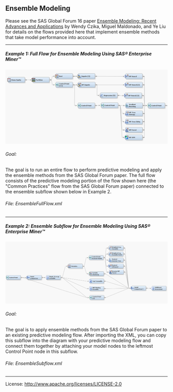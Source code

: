## Ensemble Modeling
Please see the SAS Global Forum 16 paper [Ensemble Modeling: Recent Advances and Applications](http://support.sas.com/resources/papers/proceedings16/SAS3120-2016.pdf) by Wendy Czika, Miguel Maldonado, and Ye Liu for details on the flows provided here that implement ensemble methods that take model performance into account.

***

##### Example 1: Full Flow for Ensemble Modeling Using SAS&reg; Enterprise Miner&trade;

![alt text](../README_imgs/EnsemblePMSubflow.PNG "Ensemble Full Flow (predictive modeling portion)")

 
###### Goal:
The goal is to run an entire flow to perform predictive modeling and apply the ensemble methods from the SAS Global Forum paper.  The full flow consists of the predictive modeling portion of the flow shown here (the "Common Practices" flow from the SAS Global Forum paper) connected to the ensemble subflow shown below in Example 2.

###### File: EnsembleFullFlow.xml

***

##### Example 2: Ensemble Subflow for Ensemble Modeling Using SAS&reg; Enterprise Miner&trade;

![alt text](../README_imgs/EnsembleSubflow.PNG "Ensemble Subflow")

###### Goal:
The goal is to apply ensemble methods from the SAS Global Forum paper to an existing predictive modeling flow.  After importing the XML, you can copy this subflow into the diagram with your predictive modeling flow and connect them together by attaching your model nodes to the leftmost Control Point node in this subflow.


###### File: EnsembleSubflow.xml

***





License: <http://www.apache.org/licenses/LICENSE-2.0>
